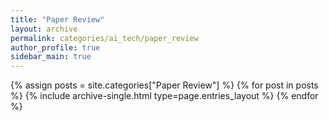 ```yaml
---
title: "Paper Review"
layout: archive
permalink: categories/ai_tech/paper_review
author_profile: true
sidebar_main: true
---
```



{% assign posts = site.categories["Paper Review"] %}
{% for post in posts %} {% include archive-single.html type=page.entries_layout %} {% endfor %}